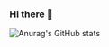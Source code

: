 ### Hi there 👋
![Anurag's GitHub stats](https://github-readme-stats.vercel.app/api?username=yxxnhx&show_icons=true&theme=radical)


<!--
**yxxnhx/yxxnhx** is a ✨ _special_ ✨ repository because its `README.md` (this file) appears on your GitHub profile.

Here are some ideas to get you started:

- 🔭 I’m currently working on ...
- 🌱 I’m currently learning ...
- 👯 I’m looking to collaborate on ...
- 🤔 I’m looking for help with ...
- 💬 Ask me about ...
- 📫 How to reach me: ...
- 😄 Pronouns: ...
- ⚡ Fun fact: ...
-->
